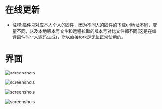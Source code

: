 # 在线更新
- 注释:插件只对应本人个人的固件，因为不同人的固件的下载url地址不同，变量不同，以及本地版本号文件和远程拉取的版本号对比文件都不同(这是在编译固件时个人源码生成)，所以直接fork是无法正常使用的。

# 界面

![screenshots](https://github.com/ywt114/luci-app-gpsysupgrade/blob/master/view/view-1.png)

![screenshots](https://github.com/ywt114/luci-app-gpsysupgrade/blob/master/view/view-2.png)

![screenshots](https://github.com/ywt114/luci-app-gpsysupgrade/blob/master/view/view-3.png)

![screenshots](https://github.com/ywt114/luci-app-gpsysupgrade/blob/master/view/view-4.png)
